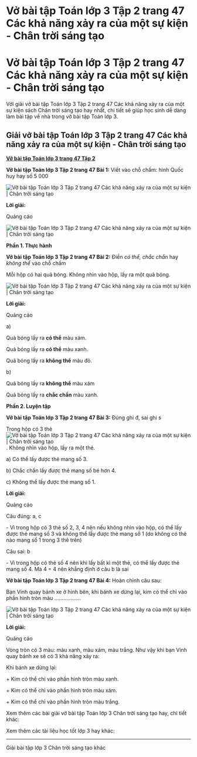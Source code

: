 # Vở bài tập Toán lớp 3 Tập 2 trang 47 Các khả năng xảy ra của một sự kiện - Chân trời sáng tạo

# Vở bài tập Toán lớp 3 Tập 2 trang 47 Các khả năng xảy ra của một sự kiện - Chân trời sáng tạo

Với giải vở bài tập Toán lớp 3 Tập 2 trang 47 Các khả năng xảy ra của một sự kiện sách Chân trời sáng tạo hay nhất, chi tiết sẽ giúp học sinh dễ dàng làm bài tập về nhà trong vở bài tập Toán lớp 3.

## Giải vở bài tập Toán lớp 3 Tập 2 trang 47 Các khả năng xảy ra của một sự kiện - Chân trời sáng tạo

[**Vở bài tập Toán lớp 3 trang 47 Tập 2**](https://vietjack.com/vbt-toan-3-ct/vbt-toan-lop-3-trang-47-tap-2.jsp)

**Vở bài tập Toán lớp 3 Tập 2 trang 47 Bài 1:** Viết vào chỗ chấm: hình Quốc huy hay số 5 000

![Vở bài tập Toán lớp 3 Tập 2 trang 47 Các khả năng xảy ra của một sự kiện | Chân trời sáng tạo](https://vietjack.com/vbt-toan-3-ct/images/cac-kha-nang-xay-ra-cua-mot-su-kien.PNG)

**Lời giải:**

Quảng cáo

![Vở bài tập Toán lớp 3 Tập 2 trang 47 Các khả năng xảy ra của một sự kiện | Chân trời sáng tạo](https://vietjack.com/vbt-toan-3-ct/images/cac-kha-nang-xay-ra-cua-mot-su-kien-1.PNG)

**Phần 1. Thực hành**

**Vở bài tập Toán lớp 3 Tập 2 trang 47 Bài 2:** Điền _có thể, chắc chắn_ hay _không thể_ vào chỗ chấm

Mỗi hộp có hai quả bóng. Không nhìn vào hộp, lấy ra một quả bóng.

![Vở bài tập Toán lớp 3 Tập 2 trang 47 Các khả năng xảy ra của một sự kiện | Chân trời sáng tạo](https://vietjack.com/vbt-toan-3-ct/images/cac-kha-nang-xay-ra-cua-mot-su-kien-2.PNG)

**Lời giải:**

Quảng cáo

a)

Quả bóng lấy ra **có thể** màu xám.

Quả bóng lấy ra **có thể** màu xanh.

Quả bóng lấy ra **không thể** màu đỏ.

b)

Quả bóng lấy ra **không thể** màu xám

Quả bóng lấy ra **chắc chắn** màu xanh.

**Phần 2. Luyện tập**

**Vở bài tập Toán lớp 3 Tập 2 trang 47 Bài 3:** Đúng ghi đ, sai ghi s

Trong hộp có 3 thẻ ![Vở bài tập Toán lớp 3 Tập 2 trang 47 Các khả năng xảy ra của một sự kiện | Chân trời sáng tạo](https://vietjack.com/vbt-toan-3-ct/images/cac-kha-nang-xay-ra-cua-mot-su-kien-3.PNG) . Không nhìn vào hộp, lấy ra một thẻ.

a) Có thể lấy được thẻ mang số 3.

b) Chắc chắn lấy được thẻ mang số bé hơn 4.

c) Không thể lấy được thẻ mang số 1.

**Lời giải:**

Quảng cáo

Câu đúng: a, c

\- Vì trong hộp có 3 thẻ số 2, 3, 4 nên nếu không nhìn vào hộp, có thể lấy được thẻ mang số 3 và không thể lấy được thẻ mang số 1 (do không có thẻ nào mang số 1 trong 3 thẻ trên)

Câu sai: b

\- Vì trong hộp có thẻ số 4 nên khi lấy bất kì một thẻ, có thể lấy được thẻ mang số 4. Mà 4 = 4 nên khẳng định ở câu b là sai

**Vở bài tập Toán lớp 3 Tập 2 trang 47 Bài 4:** Hoàn chỉnh câu sau:

Bạn Vinh quay bánh xe ở hình bên, khi bánh xe dừng lại, kim có thể chỉ vào phần hình tròn màu ………………

![Vở bài tập Toán lớp 3 Tập 2 trang 47 Các khả năng xảy ra của một sự kiện | Chân trời sáng tạo](https://vietjack.com/vbt-toan-3-ct/images/cac-kha-nang-xay-ra-cua-mot-su-kien-4.PNG)

**Lời giải:**

Quảng cáo

Vòng tròn có 3 màu: màu xanh, màu xám, màu trắng. Như vậy khi bạn Vinh quay bánh xe sẽ có 3 khả năng xảy ra: 

Khi bánh xe dừng lại:

\+ Kim có thể chỉ vào phần hình tròn màu xanh.

\+ Kim có thể chỉ vào phần hình tròn màu xám.

\+ Kim có thể chỉ vào phần hình tròn màu trắng.

Xem thêm các bài giải vở bài tập Toán lớp 3 Chân trời sáng tạo hay, chi tiết khác:

Xem thêm các tài liệu học tốt lớp 3 hay khác:

* * *

Giải bài tập lớp 3 Chân trời sáng tạo khác
